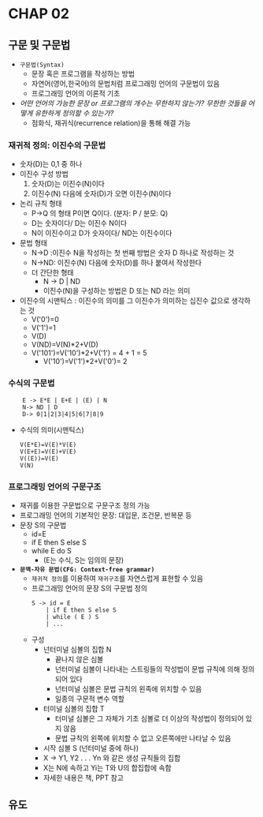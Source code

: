 # CHAP 02 

## 구문 및 구문법 
* `구문법(Syntax)`
    * 문장 혹은 프로그램을 작성하는 방법
    * 자연어(영어,한국어)의 문법처럼 프로그래밍 언어의 구문법이 있음
    * 프로그래밍 언어의 이론적 기초 
* *어떤 언어의 가능한 문장 or 프로그램의 개수는 무한하지 않는가? 무한한 것들을 어떻게 유한하게 정의할 수 있는가?* 
    * 점화식, 재귀식(recurrence relation)을 통해 해결 가능 
### 재귀적 정의: 이진수의 구문법
* 숫자(D)는 0,1 중 하나
* 이진수 구성 방법
    1. 숫자(D)는 이진수(N)이다
    2. 이진수(N) 다음에 숫자(D)가 오면 이진수(N)이다
* 논리 규칙 형태 
    * P->Q 의 형태 P이면 Q이다. (분자: P / 분모: Q)
    * D는 숫자이다/ D는 이진수 N이다 
    * N이 이진수이고 D가 숫자이다/ ND는 이진수이다
* 문법 형태 
    * N->D :이진수 N을 작성하는 첫 번째 방법은 숫자 D 하나로 작성하는 것
    * N->ND: 이진수(N) 다음에 숫자(D)를 하나 붙여서 작성한다 
    * 더 간단한 형태
        * N -> D | ND 
        * 이진수(N)을 구성하는 방법은 D 또는 ND 라는 의미 
* 이진수의 시맨틱스 : 이진수의 의미를 그 이진수가 의미하는 십진수 값으로 생각하는 것 
    * V('0')=0
    * V('1')=1 
    * V(D)
    * V(ND)=V(N)*2+V(D)
    * V('101')=V('10')*2+V('1') = 4 + 1 = 5
        * V('10')=V('1')*2+V('0')= 2
### 수식의 구문법
```
    E -> E*E | E+E | (E) | N 
    N-> ND | D
    D-> 0|1|2|3|4|5|6|7|8|9 
```
* 수식의 의미(시맨틱스)
    ```
    V(E*E)=V(E)*V(E)
    V(E+E)=V(E)+V(E)
    V((E))=V(E)
    V(N)
    ```
### 프로그래밍 언어의 구문구조 
* 재귀를 이용한 구문법으로 구문구조 정의 가능 
* 프로그래밍 언어의 기본적인 문장: 대입문, 조건문, 반복문 등 
* 문장 S의 구문법 
    * id=E
    * if E then S else S 
    * while E do S 
        * (E는 수식, S는 임의의 문장)
* **`문맥-자유 문법(CFG: Context-free grammar)`**
    * `재귀적 정의`를 이용하여 `재귀구조`를 자연스럽게 표현할 수 있음
    * 프로그래밍 언어의 문장 S의 구문법 정의
        ```
        S -> id = E 
            | if E then S else S
            | while ( E ) S 
            | ... 
        ``` 
    * 구성 
        * 넌터미널 심볼의 집합 N
            * 끝나지 않은 심볼
            * 넌터미널 심볼이 나타내는 스트링들의 작성법이 문법 규칙에 의해 정의되어 있다 
            * 넌터미널 심볼은 문법 규칙의 왼족에 위치할 수 있음 
            * 일종의 구문적 변수 역할
        * 터미널 심볼의 집합 T
            * 터미널 심볼은 그 자체가 기초 심볼로 더 이상의 작성법이 정의되어 있지 않음 
            * 문법 규칙의 왼쪽에 위치할 수 없고 오른쪽에만 나타날 수 있음
        * 시작 심볼 S (넌터미널 중에 하나)
        * X -> Y1, Y2 . . . Yn 와 같은 생성 규칙들의 집합 
        * X는 N에 속하고 Yi는 T와 U의 합집합에 속함 
        * 자세한 내용은 책, PPT 참고 
## 유도

